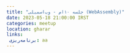 ```yaml
---
title: "جلسه ۱۰‌ام - وب‌اسمبلی (WebAssembly)"
date: 2023-05-18 21:00:00 IRST
categories: meetup 
location: gharar
links:
 برنامه‌ریزی: aa
---
```


